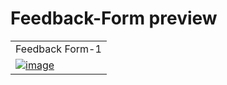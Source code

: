 # Feedback-Form preview

<table>
  <tr>
    <td width="50%">Feedback Form-1</td>

  </tr>

  <tr>
    <td width="100%">
        <a href="https://github.com/Clueless-Community/seamless-ui/blob/main/Feedback%20Form/src/feedback-1.html">
            <img src="https://i.postimg.cc/zBvkK5b5/Screenshot-2022-12-24-at-4-47-51-PM.png" alt="image" border="0"/>
        </a>
    </td>
    

  </tr>

</table>
